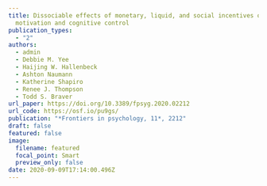 ```yaml
---
title: Dissociable effects of monetary, liquid, and social incentives on
  motivation and cognitive control
publication_types:
  - "2"
authors:
  - admin
  - Debbie M. Yee
  - Haijing W. Hallenbeck
  - Ashton Naumann
  - Katherine Shapiro
  - Renee J. Thompson
  - Todd S. Braver
url_paper: https://doi.org/10.3389/fpsyg.2020.02212
url_code: https://osf.io/pu9gs/
publication: "*Frontiers in psychology, 11*, 2212"
draft: false
featured: false
image:
  filename: featured
  focal_point: Smart
  preview_only: false
date: 2020-09-09T17:14:00.496Z
---
```

